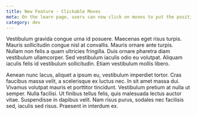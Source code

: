 ```yaml
---
title: New Feature - Clickable Moves
meta: On the learn page, users can now click on moves to put the position after that move on the board.
category: dev
---
```


Vestibulum gravida congue urna id posuere. Maecenas eget risus turpis. Mauris sollicitudin congue nisl at convallis. Mauris ornare ante turpis. Nullam non felis a quam ultricies fringilla. Duis ornare pharetra diam vestibulum ullamcorper. Sed vestibulum iaculis odio eu volutpat. Aliquam iaculis felis id vestibulum sollicitudin. Etiam vestibulum mollis libero.

Aenean nunc lacus, aliquet a ipsum eu, vestibulum imperdiet tortor. Cras faucibus massa velit, a scelerisque ex luctus nec. In sit amet massa dui. Vivamus volutpat mauris et porttitor tincidunt. Vestibulum pretium at nulla ut semper. Nulla facilisi. Ut finibus tellus felis, quis malesuada lectus auctor vitae. Suspendisse in dapibus velit. Nam risus purus, sodales nec facilisis sed, iaculis sed risus. Praesent in interdum ex.
